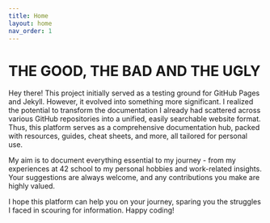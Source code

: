 ```yaml
---
title: Home
layout: home
nav_order: 1
---
```


# **THE GOOD, THE BAD AND THE UGLY**

Hey there! This project initially served as a testing ground for GitHub Pages and Jekyll. However, it evolved into something more significant. I realized the potential to transform the documentation I already had scattered across various GitHub repositories into a unified, easily searchable website format. Thus, this platform serves as a comprehensive documentation hub, packed with resources, guides, cheat sheets, and more, all tailored for personal use.

My aim is to document everything essential to my journey - from my experiences at 42 school to my personal hobbies and work-related insights. Your suggestions are always welcome, and any contributions you make are highly valued.

I hope this platform can help you on your journey, sparing you the struggles I faced in scouring for information. Happy coding!